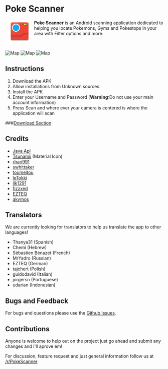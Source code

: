 # Poke Scanner

<a href="https://github.com/BrianEstrada/PokeScanner"><img src="https://github.com/BrianEstrada/PokeScanner/blob/master/app/src/main/res/mipmap-hdpi/ic_launcher.png?raw=true" align="left" hspace="10" vspace="0"></a>

**Poke Scanner** is an Android scanning application dedicated to helping you locate Pokemons, Gyms and Pokestops in your area with Filter options and more.

<br>

![Map](http://i.imgur.com/u8zPO1B.png)
![Map](http://i.imgur.com/7szBuM0.png)
![Map](http://i.imgur.com/aHofJAV.png)


## Instructions
1. Download the APK
2. Allow installations from Unknown sources
3. Install the APK
4. Enter your Username and Password (**Warning**:Do not use your main account information)
5. Press Scan and where ever your camera is centered is where the application will scan

###[Download Section](https://github.com/BrianEstrada/PokeScanner/releases)


## Credits

- [Java Api](https://github.com/Grover-c13/PokeGOAPI-Java/)
- [Tsunamii](https://github.com/Tsunamii) (Material Icon)
- [rhari991](https://github.com/rhari991)
- [swhittaker](https://github.com/swhittaker)
- [toumeitou](https://github.com/toumeitou)
- [leTokki](https://github.com/leTokki)
- [ljk1291](https://github.com/ljk1291)
- [fizzxed](https://github.com/fizzxed)
- [EZTEQ](https://github.com/EZTEQ)
- [akymos](https://github.com/akymos)


## Translators

We are currently looking for translators to help us translate the app to other languages!

- Thanya31 (Spanish)
- Chemi (Hebrew)
- Sébastien Bénazet (French)
- MrYadro (Russian)
- EZTEQ (German)
- tajchert (Polish)
- guidodavid (Italian)
- jorgersn (Portuguese)
- udarian (Indonesian)


## Bugs and Feedback

For bugs and questions please use the [Github Issues](https://github.com/BrianEstrada/PokeScanner/issues).


## Contributions

Anyone is welcome to help out on the project just go ahead and submit any changes and I'll aprove em!

For discussion, feature request and just general information follow us at [/r/PokeScanner](https://www.reddit.com/r/PokeScanner)
